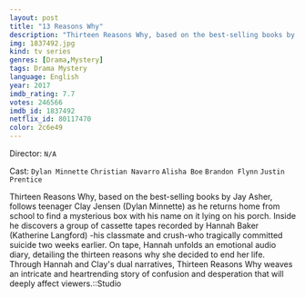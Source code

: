 ```yaml
---
layout: post
title: "13 Reasons Why"
description: "Thirteen Reasons Why, based on the best-selling books by Jay Asher, follows teenager Clay Jensen (Dylan Minnette) as he returns home from school to find a mysterious box with his name on it lying on his porch. Inside he discovers a group of cassette tapes recorded by Hannah Baker (Katherine Langford) -his classmate and crush-who tragically committed suicide two weeks earlier. On tape, Hannah unfolds an emotional audio diary, detailing the thirteen reasons why she decided to end her life.."
img: 1837492.jpg
kind: tv series
genres: [Drama,Mystery]
tags: Drama Mystery 
language: English
year: 2017
imdb_rating: 7.7
votes: 246566
imdb_id: 1837492
netflix_id: 80117470
color: 2c6e49
---
```

Director: `N/A`  

Cast: `Dylan Minnette` `Christian Navarro` `Alisha Boe` `Brandon Flynn` `Justin Prentice` 

Thirteen Reasons Why, based on the best-selling books by Jay Asher, follows teenager Clay Jensen (Dylan Minnette) as he returns home from school to find a mysterious box with his name on it lying on his porch. Inside he discovers a group of cassette tapes recorded by Hannah Baker (Katherine Langford) -his classmate and crush-who tragically committed suicide two weeks earlier. On tape, Hannah unfolds an emotional audio diary, detailing the thirteen reasons why she decided to end her life. Through Hannah and Clay's dual narratives, Thirteen Reasons Why weaves an intricate and heartrending story of confusion and desperation that will deeply affect viewers.::Studio